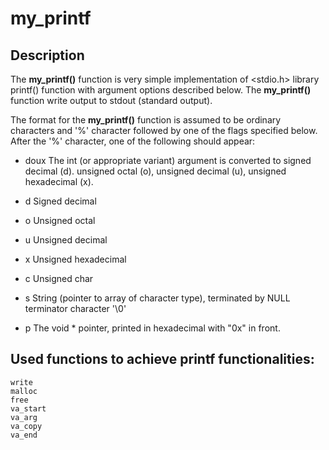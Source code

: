 # my_printf

## Description
The **my_printf()** function is very simple implementation of <stdio.h> library printf() function with argument options described below. The **my_printf()** function write output to stdout (standard output).

The format for the **my_printf()** function is assumed to be ordinary characters and '%' character followed by one of the flags specified below. After the '%' character, one of the following should appear:

* doux The int (or appropriate variant) argument is converted to signed decimal (d). unsigned octal (o), unsigned decimal (u), unsigned hexadecimal (x).

* d Signed decimal
* o Unsigned octal
* u Unsigned decimal
* x Unsigned hexadecimal
* c Unsigned char
* s String (pointer to array of character type), terminated by NULL terminator character '\0'
* p The void * pointer, printed in hexadecimal with "0x" in front.

## Used functions to achieve printf functionalities:
```
write
malloc
free
va_start
va_arg
va_copy
va_end
```
